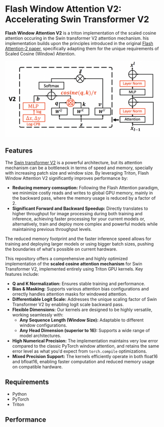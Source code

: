 # Flash Window Attention V2: Accelerating Swin Transformer V2

**Flash Window Attention V2** is a triton implementation of the scaled cosine attention occuring in the Swin transformer V2 attention mechanism. his implementation builds upon the principles introduced in the original [Flash Attention-2 paper](https://arxiv.org/abs/2307.08691), specifically adapting them for the unique requirements of Scaled Cosine (Window) Attention.

![Scaled Cosine Attention](assets/scaled_cosine_attention.png)

## Features

The [Swin transformer V2](https://arxiv.org/abs/2111.09883) is a powerful architecture, but its attention mechanism can be a bottleneck in terms of speed and memory, specially with increasing patch size and window size. By leveraging Triton, Flash Window Attention V2 significantly improves performance by:

* **Reducing memory comsuption:** Following the Flash Attention paradigm, we minimize costly reads and writes to global GPU memory, mainly in the backward pass, where the memory usage is reduced by a factor of 2.
* **Significant Forward and Backward Speedup:** Directly translates to higher throughput for image processing during both training and inference, achieving faster processing for your current models or, alternatively, train and deploy more complex and powerful models while maintaining previous throughput levels.

The reduced memory footprint and the faster inference speed allows for training and deploying larger models or using bigger batch sizes, pushing the boundaries of what's possible on current hardware.

This repository offers a comprehensive and highly optimized implementation of the **scaled cosine attention mechanism** for Swin Transformer V2, implemented entirely using Triton GPU kernels. Key features include:

* **Q and K Normalization:** Ensures stable training and performance.
* **Bias & Masking:** Supports various attention bias configurations and orrectly handles attention masks for windowed attention.
* **Differentiable Logit Scale:** Addresses the unique scaling factor of Swin Transformer V2 by enabling logit scale backward pass.
* **Flexible Dimensions:** Our kernels are designed to be highly versatile, working seamlessly with:
    * **Any Sequence Length (Window Size):** Adaptable to different window configurations.
    * **Any Head Dimension (superior to 16):** Supports a wide range of model architectures.
* **High Numerical Precision:** The implementation maintains very low error compared to the classic PyTorch window attention, and retains the same error level as what you'd expect from `torch.compile` optimizations.
* **Mixed Precision Support:** The kernels efficiently operate in both float16 and bfloat16, enabling faster computation and reduced memory usage on compatible hardware.

## Requirements

- Python
- PyTorch
- Triton

## Performance

